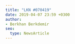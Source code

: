 ```yaml
---
title: "LKN #070419"
date: 2019-04-07 23:59 +0300
author:
- Berkhan Berkdemir
seo:
  type: NewsArticle
---
```

